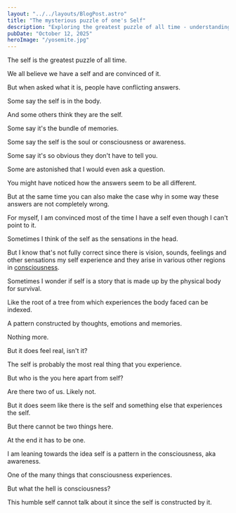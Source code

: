 ```yaml
---
layout: "../../layouts/BlogPost.astro"
title: "The mysterious puzzle of one's Self"
description: "Exploring the greatest puzzle of all time - understanding what the self really is"
pubDate: "October 12, 2025"
heroImage: "/yosemite.jpg"
---
```

The self is the greatest puzzle of all time.

We all believe we have a self and are convinced of it.

But when asked what it is, people have conflicting answers.

Some say the self is in the body.

And some others think they are the self.

Some say it's the bundle of memories.

Some say the self is the soul or consciousness or awareness.

Some say it's so obvious they don't have to tell you.

Some are astonished that I would even ask a question.

You might have noticed how the answers seem to be all different.

But at the same time you can also make the case why in some way these answers are not completely wrong.

For myself, I am convinced most of the time I have a self even though I can't point to it.

Sometimes I think of the self as the sensations in the head.

But I know that's not fully correct since there is vision, sounds, feelings and other sensations my self experience and they arise in various other regions in [consciousness](https://en.wikipedia.org/wiki/Consciousness).

Sometimes I wonder if self is a story that is made up by the physical body for survival.

Like the root of a tree from which experiences the body faced can be indexed.

A pattern constructed by thoughts, emotions and memories.

Nothing more.

But it does feel real, isn't it?

The self is probably the most real thing that you experience.

But who is the you here apart from self?

Are there two of us. Likely not.

But it does seem like there is the self and something else that experiences the self.

But there cannot be two things here.

At the end it has to be one.

I am leaning towards the idea self is a pattern in the consciousness, aka awareness.

One of the many things that consciousness experiences.

But what the hell is consciousness?

This humble self cannot talk about it since the self is constructed by it.

